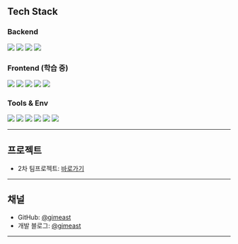 ## Tech Stack

### Backend
<img src="https://img.shields.io/badge/Java-007396?style=flat&logo=openjdk&logoColor=white" /> <img src="https://img.shields.io/badge/Spring Boot-6DB33F?style=flat&logo=springboot&logoColor=white" /> <img src="https://img.shields.io/badge/MySQL-4479A1?style=flat&logo=mysql&logoColor=white" /> <img src="https://img.shields.io/badge/JPA-59666C?style=flat&logo=hibernate&logoColor=white" />

### Frontend (학습 중)
<img src="https://img.shields.io/badge/HTML5-E34F26?style=flat&logo=html5&logoColor=white" /> <img src="https://img.shields.io/badge/CSS3-1572B6?style=flat&logo=css3&logoColor=white" /> <img src="https://img.shields.io/badge/JavaScript-F7DF1E?style=flat&logo=javascript&logoColor=black" /> <img src="https://img.shields.io/badge/React-61DAFB?style=flat&logo=react&logoColor=black" /> <img src="https://img.shields.io/badge/Tailwind CSS-06B6D4?style=flat&logo=tailwindcss&logoColor=white" /> 

### Tools & Env
<img src="https://img.shields.io/badge/Git-F05032?style=flat&logo=git&logoColor=white" /> <img src="https://img.shields.io/badge/GitHub-181717?style=flat&logo=github&logoColor=white" /> <img src="https://img.shields.io/badge/Postman-FF6C37?style=flat&logo=postman&logoColor=white" /> <img src="https://img.shields.io/badge/VSCode-007ACC?style=flat&logo=visualstudiocode&logoColor=white" /> <img src="https://img.shields.io/badge/IntelliJ IDEA-000000?style=flat&logo=intellijidea&logoColor=white" /> <img src="https://img.shields.io/badge/WebStorm-00C3E2?style=flat&logo=webstorm&logoColor=white" />

---

## 프로젝트

- 2차 팀프로젝트: [바로가기](https://gimeast.com/)
---

## 채널

- GitHub: [@gimeast](https://github.com/gimeast)
- 개발 블로그: [@gimeast](https://gimeast.tistory.com/)

---

